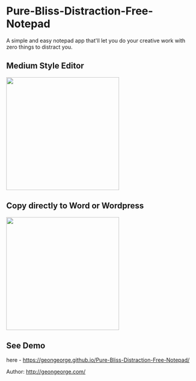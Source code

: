 # Pure-Bliss-Distraction-Free-Notepad
A simple and easy notepad app that'll let you do your creative work with 
zero things to distract you.

## Medium Style Editor
<img src="https://s22.postimg.cc/9vkms28hd/GIF.gif" width="300">

## Copy directly to Word or Wordpress
<img src="https://s22.postimg.cc/8s0ig4azl/word.gif" width="300">

## See Demo
here - https://geongeorge.github.io/Pure-Bliss-Distraction-Free-Notepad/

Author: http://geongeorge.com/